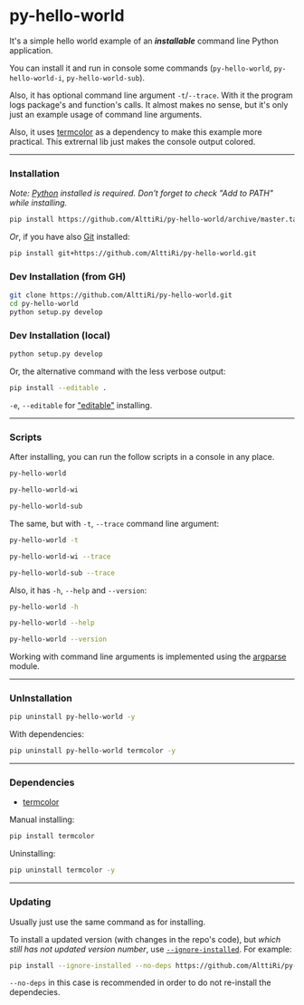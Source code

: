 # py-hello-world

It's a simple hello world example of an **_installable_** command line Python application.

You can install it and run in console some commands (`py-hello-world`, `py-hello-world-i`, `py-hello-world-sub`).

Also, it has optional command line argument `-t`/`--trace`. 
With it the program logs package's and function's calls.
It almost makes no sense, but it's only just an example usage of command line arguments.

Also, it uses [termcolor](https://pypi.org/project/termcolor/) as a dependency to make this example more practical. 
This extrernal lib just makes the console output colored.

---

### Installation

_Note: [Python](https://www.python.org/downloads/) installed is required. Don't forget to check "Add to PATH" while installing._

```bash
pip install https://github.com/AlttiRi/py-hello-world/archive/master.tar.gz
```

_Or_, if you have also [Git](https://git-scm.com/downloads) installed:

```bash
pip install git+https://github.com/AlttiRi/py-hello-world.git
```

### Dev Installation (from GH)
```bash
git clone https://github.com/AlttiRi/py-hello-world.git
cd py-hello-world
python setup.py develop
```

### Dev Installation (local)
```bash
python setup.py develop
```

Or, the alternative command with the less verbose output:
```bash
pip install --editable .
```
`-e`, `--editable` for ["editable"](https://pip.pypa.io/en/latest/topics/local-project-installs/#editable-installs) installing.

---

### Scripts

After installing, you can run the follow scripts in a console in any place.

```bash
py-hello-world
```
```bash
py-hello-world-wi
```
```bash
py-hello-world-sub
```

The same, but with `-t`, `--trace` command line argument:
```bash
py-hello-world -t
```
```bash
py-hello-world-wi --trace
```
```bash
py-hello-world-sub --trace
```

Also, it has `-h`, `--help` and `--version`:

```bash
py-hello-world -h
```
```bash
py-hello-world --help
```
```bash
py-hello-world --version
```

Working with command line arguments is implemented using the [argparse](https://docs.python.org/3/library/argparse.html) module.

---

### UnInstallation
```bash
pip uninstall py-hello-world -y
```

With dependencies:
```bash
pip uninstall py-hello-world termcolor -y
```

---

### Dependencies

- [termcolor](https://pypi.org/project/termcolor/)

Manual installing:
```bash
pip install termcolor
```

Uninstalling:
```bash
pip uninstall termcolor -y
```

---

### Updating

Usually just use the same command as for installing.

To install a updated version (with changes in the repo's code), but _which still has not updated version number_, 
use [`--ignore-installed`](https://pip.pypa.io/en/latest/cli/pip_install/#options).
For example:
```bash
pip install --ignore-installed --no-deps https://github.com/AlttiRi/py-hello-world/archive/master.tar.gz
```
`--no-deps` in this case is recommended in order to do not re-install the dependecies.

